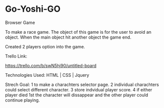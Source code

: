 # Go-Yoshi-GO
Browser Game 



To make a race game. The object of this game is for the user to avoid an object. When the main object hit another object the game end.

Created 2 players option into the game.

Trello Link:

https://trello.com/b/swN5hj90/untitled-board

Technologies Used: HTML | CSS | Jquery

Strech Goal: 1 to make a charachters selector page. 2 individual charachters could select different character. 3 store indvidual player score. 4 if either player died 1st the character will dissappear and the other player could continue playing.

